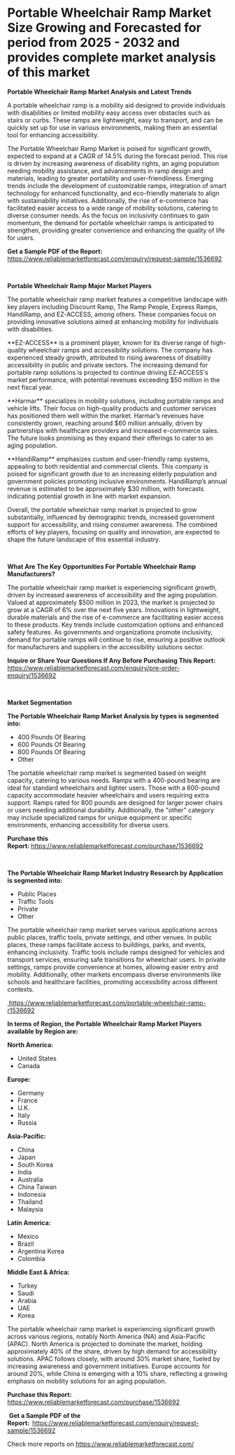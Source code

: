 <p><h1>Portable Wheelchair Ramp Market Size Growing and Forecasted for period from 2025 - 2032 and provides complete market analysis of this market</h1></p><p><strong>Portable Wheelchair Ramp Market Analysis and Latest Trends</strong></p>
<p><p>A portable wheelchair ramp is a mobility aid designed to provide individuals with disabilities or limited mobility easy access over obstacles such as stairs or curbs. These ramps are lightweight, easy to transport, and can be quickly set up for use in various environments, making them an essential tool for enhancing accessibility.</p><p>The Portable Wheelchair Ramp Market is poised for significant growth, expected to expand at a CAGR of 14.5% during the forecast period. This rise is driven by increasing awareness of disability rights, an aging population needing mobility assistance, and advancements in ramp design and materials, leading to greater portability and user-friendliness. Emerging trends include the development of customizable ramps, integration of smart technology for enhanced functionality, and eco-friendly materials to align with sustainability initiatives. Additionally, the rise of e-commerce has facilitated easier access to a wide range of mobility solutions, catering to diverse consumer needs. As the focus on inclusivity continues to gain momentum, the demand for portable wheelchair ramps is anticipated to strengthen, providing greater convenience and enhancing the quality of life for users.</p></p>
<p><strong>Get a Sample PDF of the Report:&nbsp;</strong> <a href="https://www.reliablemarketforecast.com/enquiry/request-sample/1536692?utm_campaign=2190&utm_medium=2&utm_source=Github&utm_content=ia&utm_term=22022025&utm_id=portable-wheelchair-ramp">https://www.reliablemarketforecast.com/enquiry/request-sample/1536692</a></p>
<p>&nbsp;</p>
<p><strong>Portable Wheelchair Ramp Major Market Players</strong></p>
<p><p>The portable wheelchair ramp market features a competitive landscape with key players including Discount Ramp, The Ramp People, Express Ramps, HandiRamp, and EZ-ACCESS, among others. These companies focus on providing innovative solutions aimed at enhancing mobility for individuals with disabilities.</p><p>**EZ-ACCESS** is a prominent player, known for its diverse range of high-quality wheelchair ramps and accessibility solutions. The company has experienced steady growth, attributed to rising awareness of disability accessibility in public and private sectors. The increasing demand for portable ramp solutions is projected to continue driving EZ-ACCESS's market performance, with potential revenues exceeding $50 million in the next fiscal year.</p><p>**Harmar** specializes in mobility solutions, including portable ramps and vehicle lifts. Their focus on high-quality products and customer services has positioned them well within the market. Harmar’s revenues have consistently grown, reaching around $60 million annually, driven by partnerships with healthcare providers and increased e-commerce sales. The future looks promising as they expand their offerings to cater to an aging population.</p><p>**HandiRamp** emphasizes custom and user-friendly ramp systems, appealing to both residential and commercial clients. This company is poised for significant growth due to an increasing elderly population and government policies promoting inclusive environments. HandiRamp’s annual revenue is estimated to be approximately $30 million, with forecasts indicating potential growth in line with market expansion.</p><p>Overall, the portable wheelchair ramp market is projected to grow substantially, influenced by demographic trends, increased government support for accessibility, and rising consumer awareness. The combined efforts of key players, focusing on quality and innovation, are expected to shape the future landscape of this essential industry.</p></p>
<p>&nbsp;</p>
<p><strong>What Are The Key Opportunities For Portable Wheelchair Ramp Manufacturers?</strong></p>
<p><p>The portable wheelchair ramp market is experiencing significant growth, driven by increased awareness of accessibility and the aging population. Valued at approximately $500 million in 2023, the market is projected to grow at a CAGR of 6% over the next five years. Innovations in lightweight, durable materials and the rise of e-commerce are facilitating easier access to these products. Key trends include customization options and enhanced safety features. As governments and organizations promote inclusivity, demand for portable ramps will continue to rise, ensuring a positive outlook for manufacturers and suppliers in the accessibility solutions sector.</p></p>
<p><strong>Inquire or Share Your Questions If Any Before Purchasing This Report:</strong> <a href="https://www.reliablemarketforecast.com/enquiry/pre-order-enquiry/1536692?utm_campaign=2190&utm_medium=2&utm_source=Github&utm_content=ia&utm_term=22022025&utm_id=portable-wheelchair-ramp">https://www.reliablemarketforecast.com/enquiry/pre-order-enquiry/1536692</a></p>
<p>&nbsp;</p>
<p><strong>Market Segmentation</strong></p>
<p><strong>The Portable Wheelchair Ramp Market Analysis by types is segmented into:</strong></p>
<p><ul><li>400 Pounds Of Bearing</li><li>600 Pounds Of Bearing</li><li>800 Pounds Of Bearing</li><li>Other</li></ul></p>
<p><p>The portable wheelchair ramp market is segmented based on weight capacity, catering to various needs. Ramps with a 400-pound bearing are ideal for standard wheelchairs and lighter users. Those with a 600-pound capacity accommodate heavier wheelchairs and users requiring extra support. Ramps rated for 800 pounds are designed for larger power chairs or users needing additional durability. Additionally, the "other" category may include specialized ramps for unique equipment or specific environments, enhancing accessibility for diverse users.</p></p>
<p><strong>Purchase this Report:&nbsp;</strong><a href="https://www.reliablemarketforecast.com/purchase/1536692?utm_campaign=2190&utm_medium=2&utm_source=Github&utm_content=ia&utm_term=22022025&utm_id=portable-wheelchair-ramp">https://www.reliablemarketforecast.com/purchase/1536692</a></p>
<p>&nbsp;</p>
<p><strong>The Portable Wheelchair Ramp Market Industry Research by Application is segmented into:</strong></p>
<p><ul><li>Public Places</li><li>Traffic Tools</li><li>Private</li><li>Other</li></ul></p>
<p><p>The portable wheelchair ramp market serves various applications across public places, traffic tools, private settings, and other venues. In public places, these ramps facilitate access to buildings, parks, and events, enhancing inclusivity. Traffic tools include ramps designed for vehicles and transport services, ensuring safe transitions for wheelchair users. In private settings, ramps provide convenience at homes, allowing easier entry and mobility. Additionally, other markets encompass diverse environments like schools and healthcare facilities, promoting accessibility across different contexts.</p></p>
<p><a href="https://www.reliablemarketforecast.com/portable-wheelchair-ramp-r1536692?utm_campaign=2190&utm_medium=2&utm_source=Github&utm_content=ia&utm_term=22022025&utm_id=portable-wheelchair-ramp">&nbsp;https://www.reliablemarketforecast.com/portable-wheelchair-ramp-r1536692</a></p>
<p><strong>In terms of Region, the Portable Wheelchair Ramp Market Players available by Region are:</strong></p>
<p>
    <p> <strong> North America: </strong>
        <ul>
            <li>United States</li>
            <li>Canada</li>
        </ul>
        </p> 
    <p> <strong> Europe: </strong>
        <ul>
            <li>Germany</li>
            <li>France</li>
            <li>U.K.</li>
            <li>Italy</li>
            <li>Russia</li>
        </ul>
        </p> 
    <p> <strong> Asia-Pacific: </strong>
        <ul>
            <li>China</li>
            <li>Japan</li>
            <li>South Korea</li>
            <li>India</li>
            <li>Australia</li>
            <li>China Taiwan</li>
            <li>Indonesia</li>
            <li>Thailand</li>
            <li>Malaysia</li>
        </ul>
        </p> 
    <p> <strong> Latin America: </strong>
        <ul>
            <li>Mexico</li>
            <li>Brazil</li>
            <li>Argentina Korea</li>
            <li>Colombia</li>
        </ul>
        </p> 
    <p> <strong> Middle East & Africa: </strong>
        <ul>
            <li>Turkey</li>
            <li>Saudi</li>
            <li>Arabia</li>
            <li>UAE</li>
            <li>Korea</li>
        </ul>
    </p>
    </p>
<p><p>The portable wheelchair ramp market is experiencing significant growth across various regions, notably North America (NA) and Asia-Pacific (APAC). North America is projected to dominate the market, holding approximately 40% of the share, driven by high demand for accessibility solutions. APAC follows closely, with around 30% market share, fueled by increasing awareness and government initiatives. Europe accounts for around 20%, while China is emerging with a 10% share, reflecting a growing emphasis on mobility solutions for an aging population.</p></p>
<p><strong>Purchase this Report: </strong><a href="https://www.reliablemarketforecast.com/purchase/1536692?utm_campaign=2190&utm_medium=2&utm_source=Github&utm_content=ia&utm_term=22022025&utm_id=portable-wheelchair-ramp">https://www.reliablemarketforecast.com/purchase/1536692</a></p>
<p>&nbsp;<strong>Get a Sample PDF of the Report:&nbsp;&nbsp;</strong><a href="https://www.reliablemarketforecast.com/enquiry/request-sample/1536692?utm_campaign=2190&utm_medium=2&utm_source=Github&utm_content=ia&utm_term=22022025&utm_id=portable-wheelchair-ramp">https://www.reliablemarketforecast.com/enquiry/request-sample/1536692</a></p>
<p><strong></strong></p>
<p>Check more reports on <a href="https://www.reliablemarketforecast.com/?utm_campaign=2190&utm_medium=2&utm_source=Github&utm_content=ia&utm_term=22022025&utm_id=portable-wheelchair-ramp">https://www.reliablemarketforecast.com/</a></p>